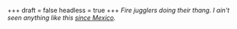 
+++
draft = false
headless = true
+++
_Fire jugglers doing their thang. I ain't seen anything like this [since Mexico](/blog/fire-juggling-at-the-blue-parrot)._
